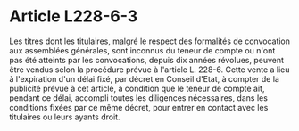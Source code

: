 # Article L228-6-3

Les titres dont les titulaires, malgré le respect des formalités de convocation aux assemblées générales, sont inconnus du teneur de compte ou n'ont pas été atteints par les convocations, depuis dix années révolues, peuvent être vendus selon la procédure prévue à l'article L. 228-6. Cette vente a lieu à l'expiration d'un délai fixé, par décret en Conseil d'Etat, à compter de la publicité prévue à cet article, à condition que le teneur de compte ait, pendant ce délai, accompli toutes les diligences nécessaires, dans les conditions fixées par ce même décret, pour entrer en contact avec les titulaires ou leurs ayants droit.
